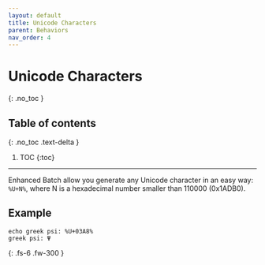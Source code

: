 ```yaml
---
layout: default
title: Unicode Characters
parent: Behaviors
nav_order: 4
---
```


# Unicode Characters
{: .no_toc }

## Table of contents
{: .no_toc .text-delta }

1. TOC
{:toc}

---

Enhanced Batch allow you generate any Unicode character in an easy way: `%U+N%`, where N is a hexadecimal number smaller than 110000 (0x1ADB0‬).

## Example
```
echo greek psi: %U+03A8%
greek psi: Ψ
```

{: .fs-6 .fw-300 }
